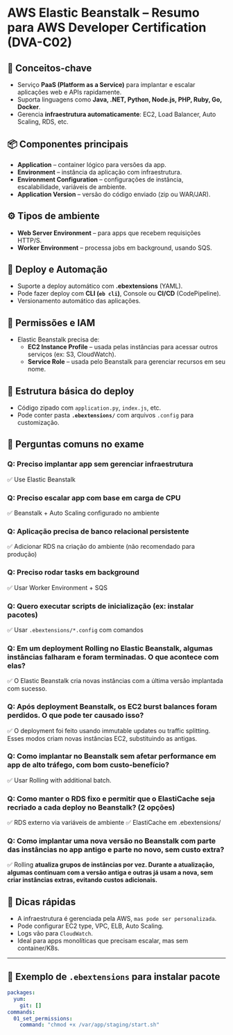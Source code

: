# AWS Elastic Beanstalk – Resumo para AWS Developer Certification (DVA-C02)

## 🧠 Conceitos-chave
- Serviço **PaaS (Platform as a Service)** para implantar e escalar aplicações web e APIs rapidamente.
- Suporta linguagens como **Java, .NET, Python, Node.js, PHP, Ruby, Go, Docker**.
- Gerencia **infraestrutura automaticamente**: EC2, Load Balancer, Auto Scaling, RDS, etc.

## 📦 Componentes principais
- **Application** – container lógico para versões da app.
- **Environment** – instância da aplicação com infraestrutura.
- **Environment Configuration** – configurações de instância, escalabilidade, variáveis de ambiente.
- **Application Version** – versão do código enviado (zip ou WAR/JAR).

## ⚙️ Tipos de ambiente
- **Web Server Environment** – para apps que recebem requisições HTTP/S.
- **Worker Environment** – processa jobs em background, usando SQS.

## 🧰 Deploy e Automação
- Suporte a deploy automático com **.ebextensions** (YAML).
- Pode fazer deploy com **CLI (`eb cli`)**, Console ou **CI/CD** (CodePipeline).
- Versionamento automático das aplicações.

## 🔐 Permissões e IAM
- Elastic Beanstalk precisa de:
  - **EC2 Instance Profile** – usada pelas instâncias para acessar outros serviços (ex: S3, CloudWatch).
  - **Service Role** – usada pelo Beanstalk para gerenciar recursos em seu nome.

## 📁 Estrutura básica do deploy
- Código zipado com `application.py`, `index.js`, etc.
- Pode conter pasta **`.ebextensions/`** com arquivos `.config` para customização.

## 🧪 Perguntas comuns no exame

### Q: Preciso implantar app sem gerenciar infraestrutura
✅ Use Elastic Beanstalk

### Q: Preciso escalar app com base em carga de CPU
✅ Beanstalk + Auto Scaling configurado no ambiente

### Q: Aplicação precisa de banco relacional persistente
✅ Adicionar RDS na criação do ambiente (não recomendado para produção)

### Q: Preciso rodar tasks em background
✅ Usar Worker Environment + SQS

### Q: Quero executar scripts de inicialização (ex: instalar pacotes)
✅ Usar `.ebextensions/*.config` com comandos

### Q: Em um deployment Rolling no Elastic Beanstalk, algumas instâncias falharam e foram terminadas. O que acontece com elas?
✅ O Elastic Beanstalk cria novas instâncias com a última versão implantada com sucesso.

### Q: Após deployment Beanstalk, os EC2 burst balances foram perdidos. O que pode ter causado isso?
✅ O deployment foi feito usando immutable updates ou traffic splitting. Esses modos criam novas instâncias EC2, substituindo as antigas. 

### Q: Como implantar no Beanstalk sem afetar performance em app de alto tráfego, com bom custo-benefício?
✅ Usar Rolling with additional batch.

### Q: Como manter o RDS fixo e permitir que o ElastiCache seja recriado a cada deploy no Beanstalk? (2 opções)
✅ RDS externo via variáveis de ambiente
✅ ElastiCache em .ebextensions/

### Q: Como implantar uma nova versão no Beanstalk com parte das instâncias no app antigo e parte no novo, sem custo extra?
✅ Rolling
**atualiza grupos de instâncias por vez. Durante a atualização, algumas continuam com a versão antiga e outras já usam a nova, sem criar instâncias extras, evitando custos adicionais.**

## 📌 Dicas rápidas
- A infraestrutura é gerenciada pela AWS, `mas pode ser personalizada`.
- Pode configurar EC2 type, VPC, ELB, Auto Scaling.
- Logs vão para `CloudWatch`.
- Ideal para apps monolíticas que precisam escalar, mas sem container/K8s.

---

## 🧪 Exemplo de `.ebextensions` para instalar pacote
```yaml
packages:
  yum:
    git: []
commands:
  01_set_permissions:
    command: "chmod +x /var/app/staging/start.sh"
